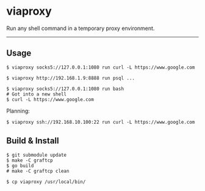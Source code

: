 viaproxy
========

Run any shell command in a temporary proxy environment.

---

## Usage

```shell
$ viaproxy socks5://127.0.0.1:1080 run curl -L https://www.google.com
```

```shell
$ viaproxy http://192.168.1.9:8888 run psql ...
```

```shell
$ viaproxy socks5://127.0.0.1:1080 run bash
# Got into a new shell
$ curl -L https://www.google.com
```

Planning:

```shell
$ viaproxy ssh://192.168.10.100:22 run curl -L https://www.google.com
```

## Build & Install

```shell
$ git submodule update
$ make -C graftcp
$ go build
# make -C graftcp clean
```

```shell
$ cp viaproxy /usr/local/bin/
```
